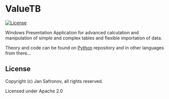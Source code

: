 # ValueTB

[![License](https://img.shields.io/badge/License-Apache%20License-brightgreen)](https://github.com/Pomidorka1234/ValueTB/blob/master/LICENSE)

Windows Presentation Application for advanced calculation and manipulation of simple and complex tables and flexible importation of data.

Theory and code can be found on [Python](https://github.com/Pomid0rchik/Table-Algorithms) repository and in other languages from there...

## License


Copyright (c) Jan Safronov, all rights reserved.

Licensed under Apache 2.0
